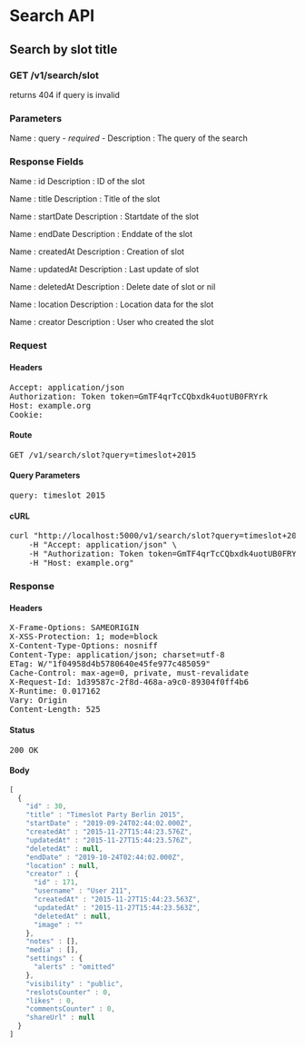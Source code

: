 # Search API

## Search by slot title

### GET /v1/search/slot

returns 404 if query is invalid



### Parameters

Name : query *- required -*
Description : The query of the search


### Response Fields

Name : id
Description : ID of the slot

Name : title
Description : Title of the slot

Name : startDate
Description : Startdate of the slot

Name : endDate
Description : Enddate of the slot

Name : createdAt
Description : Creation of slot

Name : updatedAt
Description : Last update of slot

Name : deletedAt
Description : Delete date of slot or nil

Name : location
Description : Location data for the slot

Name : creator
Description : User who created the slot

### Request

#### Headers

<pre>Accept: application/json
Authorization: Token token=GmTF4qrTcCQbxdk4uotUB0FRYrk
Host: example.org
Cookie: </pre>

#### Route

<pre>GET /v1/search/slot?query=timeslot+2015</pre>

#### Query Parameters

<pre>query: timeslot 2015</pre>

#### cURL

<pre class="request">curl &quot;http://localhost:5000/v1/search/slot?query=timeslot+2015&quot; -X GET \
	-H &quot;Accept: application/json&quot; \
	-H &quot;Authorization: Token token=GmTF4qrTcCQbxdk4uotUB0FRYrk&quot; \
	-H &quot;Host: example.org&quot;</pre>

### Response

#### Headers

<pre>X-Frame-Options: SAMEORIGIN
X-XSS-Protection: 1; mode=block
X-Content-Type-Options: nosniff
Content-Type: application/json; charset=utf-8
ETag: W/&quot;1f04958d4b5780640e45fe977c485059&quot;
Cache-Control: max-age=0, private, must-revalidate
X-Request-Id: 1d39587c-2f8d-468a-a9c0-89304f0ff4b6
X-Runtime: 0.017162
Vary: Origin
Content-Length: 525</pre>

#### Status

<pre>200 OK</pre>

#### Body

```javascript
[
  {
    "id" : 30,
    "title" : "Timeslot Party Berlin 2015",
    "startDate" : "2019-09-24T02:44:02.000Z",
    "createdAt" : "2015-11-27T15:44:23.576Z",
    "updatedAt" : "2015-11-27T15:44:23.576Z",
    "deletedAt" : null,
    "endDate" : "2019-10-24T02:44:02.000Z",
    "location" : null,
    "creator" : {
      "id" : 171,
      "username" : "User 211",
      "createdAt" : "2015-11-27T15:44:23.563Z",
      "updatedAt" : "2015-11-27T15:44:23.563Z",
      "deletedAt" : null,
      "image" : ""
    },
    "notes" : [],
    "media" : [],
    "settings" : {
      "alerts" : "omitted"
    },
    "visibility" : "public",
    "reslotsCounter" : 0,
    "likes" : 0,
    "commentsCounter" : 0,
    "shareUrl" : null
  }
]
```
